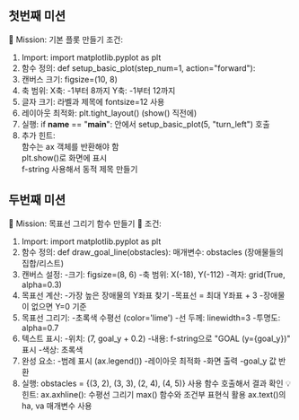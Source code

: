 ## 첫번째 미션
🎯 Mission: 기본 플롯 만들기
조건:
1. Import: import matplotlib.pyplot as plt
2. 함수 정의: def setup_basic_plot(step_num=1, action="forward"):
3. 캔버스 크기: figsize=(10, 8)
4. 축 범위:
  X축: -1부터 8까지
  Y축: -1부터 12까지
5. 글자 크기: 라벨과 제목에 fontsize=12 사용
6. 레이아웃 최적화: plt.tight_layout() (show() 직전에)
7. 실행: if __name__ == "__main__": 안에서 setup_basic_plot(5, "turn_left") 호출
8. 추가 힌트:
  <br>함수는 ax 객체를 반환해야 함
  <br>plt.show()로 화면에 표시
  <br>f-string 사용해서 동적 제목 만들기

## 두번째 미션
📝 Mission: 목표선 그리기 함수 만들기
🎯 조건:
1. Import: import matplotlib.pyplot as plt
2. 함수 정의: def draw_goal_line(obstacles):
    매개변수: obstacles (장애물들의 집합/리스트)
3. 캔버스 설정:
   -크기: figsize=(8, 6)
   -축 범위: X(-18), Y(-112)
   -격자: grid(True, alpha=0.3)
4. 목표선 계산:
  -가장 높은 장애물의 Y좌표 찾기
  -목표선 = 최대 Y좌표 + 3
  -장애물이 없으면 Y=0 기준
5. 목표선 그리기:
  -초록색 수평선 (color='lime')
  -선 두께: linewidth=3
  -투명도: alpha=0.7
6. 텍스트 표시:
  -위치: (7, goal_y + 0.2)
  -내용: f-string으로 "GOAL (y={goal_y})" 표시
  -색상: 초록색
7. 완성 요소:
  -범례 표시 (ax.legend())
  -레이아웃 최적화
  -화면 출력
  -goal_y 값 반환
8. 실행:
  obstacles = {(3, 2), (3, 3), (2, 4), (4, 5)} 사용
  함수 호출해서 결과 확인
💡 힌트:
ax.axhline(): 수평선 그리기
max() 함수와 조건부 표현식 활용
ax.text()의 ha, va 매개변수 사용
